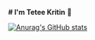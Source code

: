 **# I'm Tetee Kritin** 👋

[![Anurag's GitHub stats](https://github-readme-stats.vercel.app/api?username=TeteeKritin)](https://github.com/TeteeKritin/github-readme-stats)
